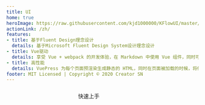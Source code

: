 ```yaml
---
title: UI
home: true
heroImage: https://raw.githubusercontent.com/kjd1000000/KFlowUI/master/examples/assert/logo/KFlowUI.png
actionLink: /zh/
features:
- title: 基于Fluent Design理念设计
  details: 基于Microsoft Fluent Design System设计理念设计
- title: Vue驱动
  details: 享受 Vue + webpack 的开发体验，在 Markdown 中使用 Vue 组件，同时可以使用 Vue 来开发自定义主题。
- title: 高性能
  details: VuePress 为每个页面预渲染生成静态的 HTML，同时在页面被加载的时候，将作为 SPA 运行。
footer: MIT Licensed | Copyright © 2020 Creator SN
---
```


<script>
export default {
    data () {
        return {
            
        }
    },
    methods: {
        redirect () {
            this.$router.push('zh/Button/');
        }
    }
}
</script>

<div style="width: 100%; height: 80px; display: flex; justify-content: center; align-items: center;">
<fv-button theme="dark" fontSize="16" background="linear-gradient(to right, #11998e, #38ef7d)" borderRadius="3" :isBoxShadow="true" style="width: 128px; height: 58.9px;" @click.native="redirect">快速上手</fv-button>
</div>